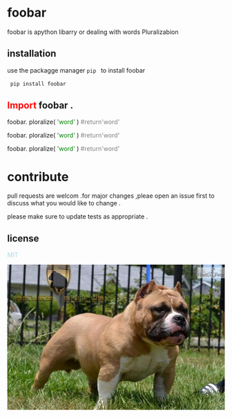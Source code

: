 # foobar
foobar is apython libarry or dealing with words Pluralizabion

## installation

use the packagge manager ```pip ```
  to install foobar

```sh
 pip install foobar
```

## <span style="color:red"> Import</span> foobar .

foobar. ploralize(<span style="color:green"> 'word'</span> )  <span style="color:gray"> #return'word'</span>

foobar. ploralize(<span style="color:green"> 'word'</span> )  <span style="color:gray"> #return'word'</span>

foobar. ploralize(<span style="color:green"> 'word'</span> )  <span style="color:gray"> #return'word'</span>

# contribute

pull requests are welcom .for major changes ,pleae open an issue first to discuss what you would like to change .

please make sure to update tests as appropriate .
## license 

<p style="color:lightblue"> MIT</p>
<img src='a - Copy (9).jpg'>